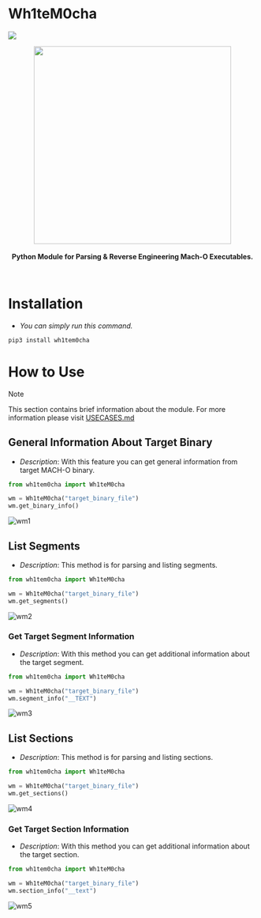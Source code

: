 # Wh1teM0cha
<img src="https://img.shields.io/badge/-Python-black?style=for-the-badge&logo=python&logoColor=white">
<p align="center">
<img src="https://github.com/CYB3RMX/Wh1teM0cha/assets/61325408/322d3083-cb78-4630-ae71-1ae33f5dc543" width="400" style="margin=auto;">
  <br>
<br><b>Python Module for Parsing & Reverse Engineering Mach-O Executables.</b><br>
</p>
<br>

# Installation
- <i>You can simply run this command.</i>
```bash
pip3 install wh1tem0cha
```

# How to Use
> [!NOTE]
> This section contains brief information about the module.
> For more information please visit <a href="https://github.com/CYB3RMX/Wh1teM0cha/blob/main/docs/USECASES.md">USECASES.md</a>

## General Information About Target Binary
- <i>Description</i>: With this feature you can get general information from target MACH-O binary.<br>
```python
from wh1tem0cha import Wh1teM0cha

wm = Wh1teM0cha("target_binary_file")
wm.get_binary_info()
```
![wm1](https://github.com/CYB3RMX/Wh1teM0cha/assets/42123683/42cb05f0-22d4-47fb-bf4c-ba8b1c3a36a1)

## List Segments
- <i>Description</i>: This method is for parsing and listing segments.<br>
```python
from wh1tem0cha import Wh1teM0cha

wm = Wh1teM0cha("target_binary_file")
wm.get_segments()
```
![wm2](https://github.com/CYB3RMX/Wh1teM0cha/assets/42123683/065dd2ca-30be-4d6d-bdfb-8a55d6f64690)

### Get Target Segment Information
- <i>Description</i>: With this method you can get additional information about the target segment.<br>
```python
from wh1tem0cha import Wh1teM0cha

wm = Wh1teM0cha("target_binary_file")
wm.segment_info("__TEXT")
```
![wm3](https://github.com/CYB3RMX/Wh1teM0cha/assets/42123683/c6022cde-975f-4f95-b813-9daf7bccb37c)

## List Sections
- <i>Description</i>: This method is for parsing and listing sections.<br>
```python
from wh1tem0cha import Wh1teM0cha

wm = Wh1teM0cha("target_binary_file")
wm.get_sections()
```
![wm4](https://github.com/CYB3RMX/Wh1teM0cha/assets/42123683/474f9105-bfd4-40a4-80d9-48e55246194d)

### Get Target Section Information
- <i>Description</i>: With this method you can get additional information about the target section.<br>
```python
from wh1tem0cha import Wh1teM0cha

wm = Wh1teM0cha("target_binary_file")
wm.section_info("__text")
```
![wm5](https://github.com/CYB3RMX/Wh1teM0cha/assets/42123683/15555c54-bee2-4aa8-b649-5883f8148790)

